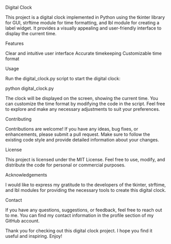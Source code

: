 Digital Clock

This project is a digital clock implemented in Python using the tkinter library for GUI, strftime module for time formatting, and lbl module for creating a label widget. It provides a visually appealing and user-friendly interface to display the current time.

Features

Clear and intuitive user interface
Accurate timekeeping
Customizable time format

Usage

Run the digital_clock.py script to start the digital clock:

python digital_clock.py

The clock will be displayed on the screen, showing the current time. You can customize the time format by modifying the code in the script. Feel free to explore and make any necessary adjustments to suit your preferences.

Contributing

Contributions are welcome! If you have any ideas, bug fixes, or enhancements, please submit a pull request. Make sure to follow the existing code style and provide detailed information about your changes.

License

This project is licensed under the MIT License. Feel free to use, modify, and distribute the code for personal or commercial purposes.

Acknowledgements

I would like to express my gratitude to the developers of the tkinter, strftime, and lbl modules for providing the necessary tools to create this digital clock.

Contact

If you have any questions, suggestions, or feedback, feel free to reach out to me. You can find my contact information in the profile section of my GitHub account.

Thank you for checking out this digital clock project. I hope you find it useful and inspiring. Enjoy!






